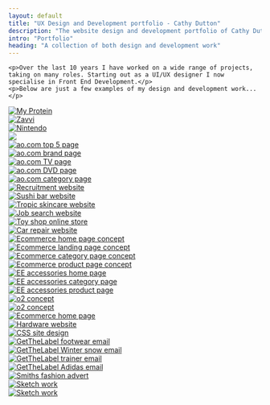 ```yaml
---
layout: default
title: "UX Design and Development portfolio - Cathy Dutton"
description: "The website design and development portfolio of Cathy Dutton"
intro: "Portfolio"
heading: "A collection of both design and development work"
---
```





	<p>Over the last 10 years I have worked on a wide range of projects, taking on many roles. Starting out as a UI/UX designer I now specialise in Front End Development.</p>
	<p>Below are just a few examples of my design and development work...</p>
</section>
<section class="content">
	<div class="baguetteBoxFour gallery">
	<div class="portfolio-gallery--thumbnail">
		<a href="assets/img/portfolio/my-protein.jpg" class="image-wrapper image-wrapper--portfolio">
			<img src="assets/img/thumbs/my-protein.jpg" alt="My Protein" class="image-wrapper__image">
		</a>
	</div>
	<div class="portfolio-gallery--thumbnail">
		<a href="assets/img/portfolio/zavvi.jpg" class="image-wrapper image-wrapper--portfolio">
			<img src="assets/img/thumbs/zavvi.jpg" alt="Zavvi" class="image-wrapper__image">
		</a>
	</div>
	<div class="portfolio-gallery--thumbnail">
		<a href="assets/img/portfolio/nintendo.jpg" class="image-wrapper image-wrapper--portfolio">
			<img src="assets/img/thumbs/nintendo.jpg" alt="Nintendo" class="image-wrapper__image">
		</a>
	</div>
		<div class="portfolio-gallery--thumbnail">
			<a href="assets/img/portfolio/ao-top-5.jpg" class="image-wrapper image-wrapper--portfolio">
				<img src="assets/img/thumbs/ao-top-5.jpg" class="image-wrapper__image">
			</a>
		</div>
		<div class="portfolio-gallery--thumbnail">
			<a href="assets/img/portfolio/ao-set-top.jpg" class="image-wrapper image-wrapper--portfolio">
				<img src="assets/img/thumbs/ao-set-top.jpg" alt="ao.com top 5 page" class="image-wrapper__image">
			</a>
		</div>
		<div class="portfolio-gallery--thumbnail">
			<a href="assets/img/portfolio/ao-samsung.jpg" class="image-wrapper image-wrapper--portfolio">
				<img src="assets/img/thumbs/ao-samsung.jpg" alt="ao.com brand page" class="image-wrapper__image">
			</a>
		</div>
		<div class="portfolio-gallery--thumbnail">
			<a href="assets/img/portfolio/ao-tv.jpg" class="image-wrapper image-wrapper--portfolio">
				<img src="assets/img/thumbs/ao-tv.jpg" alt="ao.com TV page" class="image-wrapper__image">
			</a>
		</div>
		<div class="portfolio-gallery--thumbnail">
			<a href="assets/img/portfolio/ao-dvd.jpg" class="image-wrapper image-wrapper--portfolio">
				<img src="assets/img/thumbs/ao-dvd.jpg" alt="ao.com DVD page" class="image-wrapper__image">
			</a>
		</div>
		<div class="portfolio-gallery--thumbnail">
			<a href="assets/img/portfolio/ao-cat.jpg" class="image-wrapper image-wrapper--portfolio">
				<img src="assets/img/thumbs/ao-cat.jpg" alt="ao.com category page" class="image-wrapper__image">
			</a>
		</div>
		<div class="portfolio-gallery--thumbnail">
			<a href="assets/img/portfolio/recruit.jpg" class="image-wrapper image-wrapper--portfolio">
				<img src="assets/img/thumbs/recruit.jpg" alt="Recruitment website" class="image-wrapper__image">
			</a>
		</div>
		<div class="portfolio-gallery--thumbnail">
			<a href="assets/img/portfolio/sushi.jpg" class="image-wrapper image-wrapper--portfolio">
				<img src="assets/img/thumbs/sushi.jpg" alt="Sushi bar website" class="image-wrapper__image">
			</a>
		</div>
		<div class="portfolio-gallery--thumbnail">
			<a href="assets/img/portfolio/skincare.jpg" class="image-wrapper image-wrapper--portfolio">
				<img src="assets/img/thumbs/skincare.jpg" alt="Tropic skincare website" class="image-wrapper__image">
			</a>
		</div>
		<div class="portfolio-gallery--thumbnail">
			<a href="assets/img/portfolio/job.jpg" class="image-wrapper image-wrapper--portfolio">
				<img src="assets/img/thumbs/job.jpg" alt="Job search website" class="image-wrapper__image">
			</a>
		</div>
		<div class="portfolio-gallery--thumbnail">
			<a href="assets/img/portfolio/toy-shop.jpg" class="image-wrapper image-wrapper--portfolio">
				<img src="assets/img/thumbs/toy-shop.jpg" alt="Toy shop online store" class="image-wrapper__image">
			</a>
		</div>
		<div class="portfolio-gallery--thumbnail">
			<a href="assets/img/portfolio/paintwork.jpg" class="image-wrapper image-wrapper--portfolio">
				<img src="assets/img/thumbs/paintwork.jpg" alt="Car repair website" class="image-wrapper__image">
			</a>
		</div>
		<div class="portfolio-gallery--thumbnail">
			<a href="assets/img/portfolio/2020-home.jpg" class="image-wrapper image-wrapper--portfolio">
				<img src="assets/img/thumbs/2020-home.jpg" alt="Ecommerce home page concept" class="image-wrapper__image">
			</a>
		</div>
		<div class="portfolio-gallery--thumbnail">
			<a href="assets/img/portfolio/2020-landing.jpg" class="image-wrapper image-wrapper--portfolio">
				<img src="assets/img/thumbs/2020-landing.jpg" alt="Ecommerce landing page concept" class="image-wrapper__image">
			</a>
		</div>
		<div class="portfolio-gallery--thumbnail">
			<a href="assets/img/portfolio/2020-cat.jpg" class="image-wrapper image-wrapper--portfolio">
				<img src="assets/img/thumbs/2020-cat.jpg" alt="Ecommerce category page concept" class="image-wrapper__image">
			</a>
		</div>
		<div class="portfolio-gallery--thumbnail">
			<a href="assets/img/portfolio/2020-pdp.jpg" class="image-wrapper image-wrapper--portfolio">
				<img src="assets/img/thumbs/2020-pdp.jpg" alt="Ecommerce product page concept" class="image-wrapper__image">
			</a>
		</div>
		<div class="portfolio-gallery--thumbnail">
			<a href="assets/img/portfolio/ee-home.jpg" class="image-wrapper image-wrapper--portfolio">
				<img src="assets/img/thumbs/ee-home.jpg" alt="EE accessories home page" class="image-wrapper__image">
			</a>
		</div>
		<div class="portfolio-gallery--thumbnail">
			<a href="assets/img/portfolio/ee-cat.jpg" class="image-wrapper image-wrapper--portfolio">
				<img src="assets/img/thumbs/ee-cat.jpg" alt="EE accessories category page" class="image-wrapper__image">
			</a>
		</div>
		<div class="portfolio-gallery--thumbnail">
			<a href="assets/img/portfolio/ee-pdp.jpg" class="image-wrapper image-wrapper--portfolio">
				<img src="assets/img/thumbs/ee-pdp.jpg" alt="EE accessories product page" class="image-wrapper__image">
			</a>
		</div>
		<div class="portfolio-gallery--thumbnail">
			<a href="assets/img/portfolio/o2-home.jpg" class="image-wrapper image-wrapper--portfolio">
				<img src="assets/img/thumbs/o2-home.jpg" alt="o2 concept" class="image-wrapper__image">
			</a>
		</div>
		<div class="portfolio-gallery--thumbnail">
			<a href="assets/img/portfolio/o2-home2.jpg" class="image-wrapper image-wrapper--portfolio">
				<img src="assets/img/thumbs/o2-home2.jpg" alt="o2 concept" class="image-wrapper__image">
			</a>
		</div>
		<div class="portfolio-gallery--thumbnail">
			<a href="assets/img/portfolio/hj.jpg" class="image-wrapper image-wrapper--portfolio">
				<img src="assets/img/thumbs/hj.jpg" alt="Ecommerce home page" class="image-wrapper__image">
			</a>
		</div>
		<div class="portfolio-gallery--thumbnail">
			<a href="assets/img/portfolio/elmers.jpg" class="image-wrapper image-wrapper--portfolio">
				<img src="assets/img/thumbs/elmers.jpg" alt="Hardware website" class="image-wrapper__image">
			</a>
		</div>
		<div class="portfolio-gallery--thumbnail">
			<a href="assets/img/portfolio/css.jpg" class="image-wrapper image-wrapper--portfolio">
				<img src="assets/img/thumbs/css.jpg" alt="CSS site design" class="image-wrapper__image">
			</a>
		</div>
		<div class="portfolio-gallery--thumbnail">
			<a href="assets/img/portfolio/gtl-1.jpg" class="image-wrapper image-wrapper--portfolio">
				<img src="assets/img/thumbs/gtl-1.jpg" alt="GetTheLabel footwear email" class="image-wrapper__image">
			</a>
		</div>
		<div class="portfolio-gallery--thumbnail">
			<a href="assets/img/portfolio/gtl-2.jpg" class="image-wrapper image-wrapper--portfolio">
				<img src="assets/img/thumbs/gtl-2.jpg" alt="GetTheLabel Winter snow email" class="image-wrapper__image">
			</a>
		</div>
		<div class="portfolio-gallery--thumbnail">
			<a href="assets/img/portfolio/gtl-3.jpg" class="image-wrapper image-wrapper--portfolio">
				<img src="assets/img/thumbs/gtl-3.jpg" alt="GetTheLabel trainer email" class="image-wrapper__image">
			</a>
		</div>
		<div class="portfolio-gallery--thumbnail">
			<a href="assets/img/portfolio/gtl-4.jpg" class="image-wrapper image-wrapper--portfolio">
				<img src="assets/img/thumbs/gtl-4.jpg" alt="GetTheLabel Adidas email" class="image-wrapper__image">
			</a>
		</div>
		<div class="portfolio-gallery--thumbnail">
			<a href="assets/img/portfolio/smiths.jpg" class="image-wrapper image-wrapper--portfolio">
				<img src="assets/img/thumbs/smiths.jpg" alt="Smiths fashion advert" class="image-wrapper__image">
			</a>
		</div>
		<div class="portfolio-gallery--thumbnail">
			<a href="assets/img/portfolio/sketches.jpg" class="image-wrapper image-wrapper--portfolio">
				<img src="assets/img/thumbs/sketches.jpg" alt="Sketch work" class="image-wrapper__image">
			</a>
		</div>
		<div class="portfolio-gallery--thumbnail">
			<a href="assets/img/portfolio/sketches-2.jpg" class="image-wrapper image-wrapper--portfolio">
				<img src="assets/img/thumbs/sketches-2.jpg" alt="Sketch work" class="image-wrapper__image">
			</a>
		</div>
	</div>
